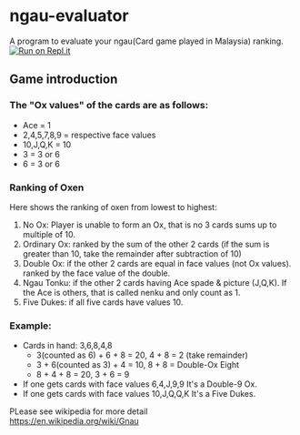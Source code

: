 # ngau-evaluator
A program to evaluate your ngau(Card game played in Malaysia) ranking.<br>
[![Run on Repl.it](https://repl.it/badge/github/wongcheehong/ngau-evaluator)](https://repl.it/github/wongcheehong/ngau-evaluator)

## Game introduction

### The "Ox values" of the cards are as follows:
* Ace = 1<br>
* 2,4,5,7,8,9 = respective face values<br>
* 10,J,Q,K = 10<br>
* 3 = 3 or 6<br>
* 6 = 3 or 6<br>

### Ranking of Oxen
Here shows the ranking of oxen from lowest to highest:<br>
1. No Ox: Player is unable to form an Ox, that is no 3 cards sums up to multiple of 10.<br>
2. Ordinary Ox: ranked by the sum of the other 2 cards (if the sum is greater than 10, take the remainder after subtraction of 10)<br>
3. Double Ox: if the other 2 cards are equal in face values (not Ox values). ranked by the face value of the double.<br>
3. Ngau Tonku: if the other 2 cards having Ace spade & picture (J,Q,K). If the Ace is others, that is called nenku and only count as 1.<br>
4. Five Dukes: if all five cards have values 10.<br>

### Example:
* Cards in hand: 3,6,8,4,8<br>
  * 3(counted as 6) + 6 + 8 = 20, 4 + 8 = 2 (take remainder)<br>
  * 3 + 6(counted as 3) + 4 = 10, 8 + 8 = Double-Ox Eight<br>
  * 8 + 4 + 8 = 20, 3 + 6 = 9<br>
* If one gets cards with face values 6,4,J,9,9 It's a Double-9 Ox.<br>
* If one gets cards with face values 10,J,Q,Q,K It's a Five Dukes.<br>

PLease see wikipedia for more detail<br>
https://en.wikipedia.org/wiki/Gnau
